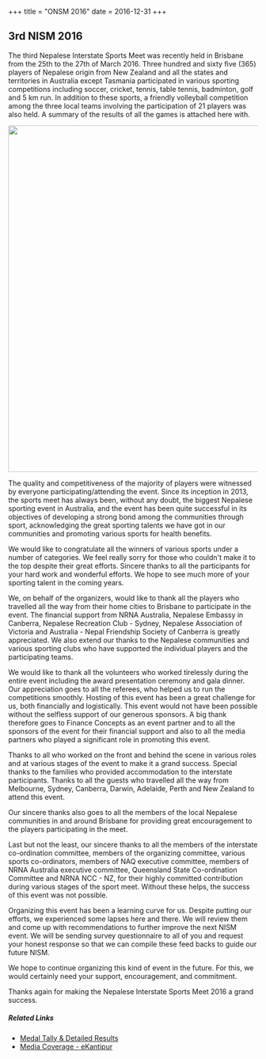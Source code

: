 +++
title = "ONSM 2016"
date = 2016-12-31
+++

## 3rd NISM 2016

The third Nepalese Interstate Sports Meet was recently held in Brisbane from the 25th to the 27th of March 2016. Three hundred and sixty five (365) players of Nepalese origin from New Zealand and all the states and territories in Australia except Tasmania  participated in various sporting competitions including soccer, cricket, tennis, table tennis, badminton, golf and 5 km run. In addition to these sports, a friendly volleyball competition among the three local teams involving the participation of 21 players was also held. A summary of the results of all the games is attached here with.

<img class="float-left mr-3 img-fluid" src="../img/2016/nism-2016-closing.jpg" width=700>

The quality and competitiveness of the majority of players were witnessed by everyone participating/attending the event. Since its inception in 2013, the sports meet has always been, without any doubt, the biggest Nepalese sporting event in Australia, and the event has been quite successful in its objectives of developing a strong bond among the communities through sport, acknowledging the great sporting talents we have got in our communities and promoting various sports for health benefits.

We would like to congratulate all the winners of various sports under a number of categories. We feel really sorry for those who couldn't make it to the top despite their great efforts. Sincere thanks to all the participants for your hard work and wonderful efforts. We hope to see much more of your sporting talent in the coming years.

We, on behalf of the organizers, would like to thank all the players who travelled all the way from their home cities to Brisbane to participate in the event. The financial support from NRNA Australia, Nepalese Embassy in Canberra, Nepalese Recreation Club - Sydney, Nepalese Association of Victoria and Australia - Nepal Friendship Society of Canberra is greatly appreciated. We also extend our thanks  to the Nepalese communities and various sporting clubs who have supported the individual players and the participating teams.

We would like to thank all the volunteers who worked tirelessly during the entire event including the award presentation ceremony and gala dinner. Our appreciation goes to all the referees, who helped us  to run the competitions smoothly.  Hosting of this event has been a great challenge for us, both financially and logistically. This event would not have been possible without the selfless support of our generous sponsors. A big thank therefore goes to  Finance Concepts as an event partner and to all the sponsors of the event for their financial support and also to all the media partners who played a significant role in promoting this event.

Thanks to all who worked on the front and behind the scene in various roles and at various stages of the event to make it a grand success. Special thanks to the families who provided accommodation to the interstate participants. Thanks to all the guests who travelled all the way from Melbourne, Sydney, Canberra, Darwin, Adelaide, Perth and New Zealand to attend this event.

Our sincere thanks also goes to all the members of the local Nepalese communities in and around Brisbane for providing great encouragement to the players participating in the meet.

Last but not the least, our sincere thanks to all the members of the interstate co-ordination committee, members of the organizing committee, various sports co-ordinators, members of NAQ executive committee, members of NRNA Australia executive committee, Queensland State Co-ordination Committee and  NRNA NCC - NZ, for their highly committed contribution during various stages of the sport meet. Without these helps, the success of this event was not possible.

Organizing this event has been a learning curve for us. Despite putting our efforts, we experienced some lapses here and there. We will review them and come up with recommendations to further improve the next NISM event. We will be sending survey questionnaire to all of you and request your honest response so that we can compile these feed backs to guide our future NISM. 

We hope to continue organizing this kind of event in the future. For this, we would certainly need your support, encouragement, and commitment.

Thanks again for making the Nepalese Interstate Sports Meet 2016 a grand success.

##### **Related Links**
- <a href="../doc/3rd-NISM-2016-Results.pdf" target="_blank">Medal Tally & Detailed Results</a>
- <a href="https://ekantipur.com/diaspora/2016/03/29/20160329183657.html" target="_blank">Media Coverage - eKantipur</a>